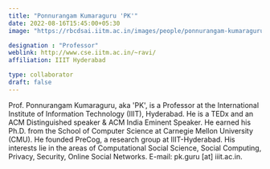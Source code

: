 ```yaml
---
title: "Ponnurangam Kumaraguru 'PK'"
date: 2022-08-16T15:45:00+05:30
image: "https://rbcdsai.iitm.ac.in/images/people/ponnurangam-kumaraguru.png"

designation : "Professor"
weblink: http://www.cse.iitm.ac.in/~ravi/
affiliation: IIIT Hyderabad

type: collaborator
draft: false
---
```


Prof. Ponnurangam Kumaraguru, aka 'PK', is a Professor at the International Institute of Information Technology (IIIT), Hyderabad. He is a TEDx and an ACM Distinguished speaker & ACM India Eminent Speaker. He earned his Ph.D. from the School of Computer Science at Carnegie Mellon University (CMU). He founded PreCog, a research group at IIIT-Hyderabad. His interests lie in the areas of Computational Social Science, Social Computing, Privacy, Security, Online Social Networks. E-mail: pk.guru [at] iiit.ac.in.
